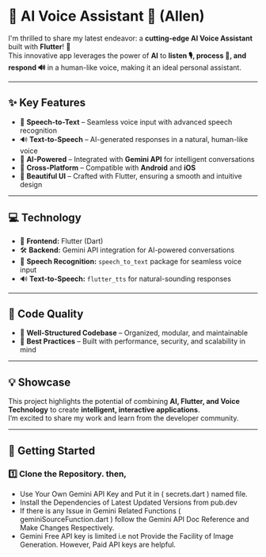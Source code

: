 # 🚀 AI Voice Assistant 🤖 (Allen)  

I'm thrilled to share my latest endeavor: a **cutting-edge AI Voice Assistant** built with **Flutter**! 🌟  
This innovative app leverages the power of **AI** to **listen 🎙, process 🧠, and respond 🔊** in a human-like voice, making it an ideal personal assistant.  

---

## ✨ Key Features  

- 🎤 **Speech-to-Text** – Seamless voice input with advanced speech recognition  
- 🔊 **Text-to-Speech** – AI-generated responses in a natural, human-like voice  
- 🤖 **AI-Powered** – Integrated with **Gemini API** for intelligent conversations  
- 📱 **Cross-Platform** – Compatible with **Android** and **iOS**  
- 🎨 **Beautiful UI** – Crafted with Flutter, ensuring a smooth and intuitive design  

---

## 💻 Technology  

- 📱 **Frontend:** Flutter (Dart)  
- 🛠️ **Backend:** Gemini API integration for AI-powered conversations  
- 🎤 **Speech Recognition:** `speech_to_text` package for seamless voice input  
- 🔊 **Text-to-Speech:** `flutter_tts` for natural-sounding responses  

---

## 📐 Code Quality  

- 📁 **Well-Structured Codebase** – Organized, modular, and maintainable  
- 🧠 **Best Practices** – Built with performance, security, and scalability in mind  

---

## 💡 Showcase  

This project highlights the potential of combining **AI, Flutter, and Voice Technology** to create **intelligent, interactive applications**.  
I’m excited to share my work and learn from the developer community.  

---

## 🚀 Getting Started  

### 1️⃣ Clone the Repository. then,  
- Use Your Own Gemini API Key and Put it in ( secrets.dart ) named file.
- Install the Dependencies of Latest Updated Versions from pub.dev
- If there is any Issue in Gemini Related Functions ( geminiSourceFunction.dart ) follow the Gemini API Doc Reference and Make Changes Respectively.
- Gemini Free API key is limited i.e not Provide the Facility of Image Generation. However, Paid API keys are helpful.
